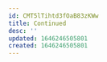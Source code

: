 ```yaml
---
id: CMT5lTihtd3fOaB83zKWw
title: Continued
desc: ''
updated: 1646246505801
created: 1646246505801
---
```



